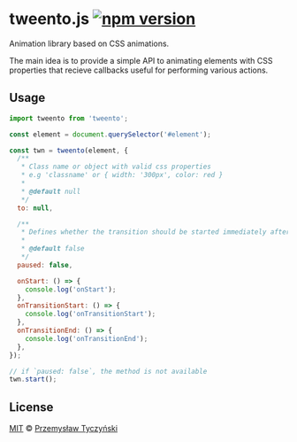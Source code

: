 # tweento.js [![npm version](https://badge.fury.io/js/tweento.svg)](https://badge.fury.io/js/tweento)

Animation library based on CSS animations.

The main idea is to provide a simple API to animating elements with CSS properties that recieve callbacks useful for performing various actions.

## Usage

```js
import tweento from 'tweento';

const element = document.querySelector('#element');

const twn = tweento(element, {
  /**
   * Class name or object with valid css properties
   * e.g 'classname' or { width: '300px', color: red }
   *
   * @default null
   */
  to: null,

  /**
   * Defines whether the transition should be started immediately after calling the function
   *
   * @default false
   */
  paused: false,

  onStart: () => {
    console.log('onStart');
  },
  onTransitionStart: () => {
    console.log('onTransitionStart');
  },
  onTransitionEnd: () => {
    console.log('onTransitionEnd');
  },
});

// if `paused: false`, the method is not available
twn.start();
```

## License

[MIT](LICENSE) © [Przemysław Tyczyński](https://tyczynski.pl)
